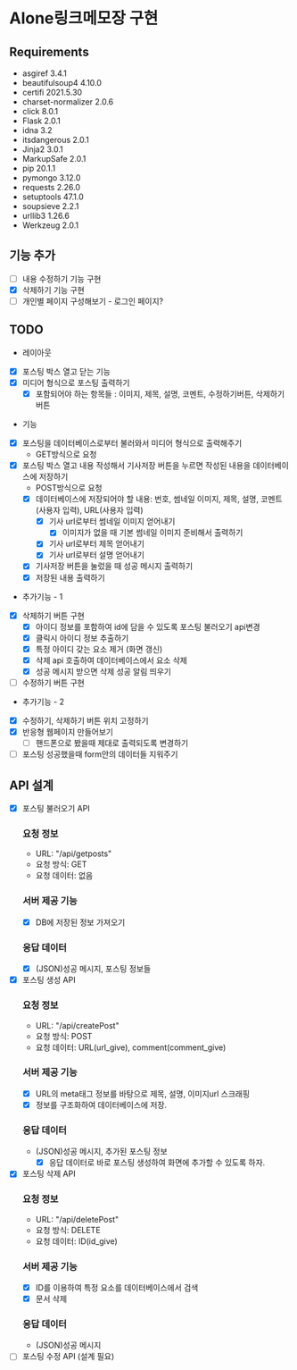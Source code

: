 # Alone링크메모장 구현
## Requirements
- asgiref            3.4.1
- beautifulsoup4     4.10.0
- certifi            2021.5.30
- charset-normalizer 2.0.6
- click              8.0.1
- Flask              2.0.1
- idna               3.2
- itsdangerous       2.0.1
- Jinja2             3.0.1
- MarkupSafe         2.0.1
- pip                20.1.1
- pymongo            3.12.0
- requests           2.26.0
- setuptools         47.1.0
- soupsieve          2.2.1
- urllib3            1.26.6
- Werkzeug           2.0.1
## 기능 추가 
- [ ] 내용 수정하기 기능 구현 
- [x] 삭제하기 기능 구현 
- [ ] 개인별 페이지 구성해보기 - 로그인 페이지? 
## TODO 
* 레이아웃
- [x] 포스팅 박스 열고 닫는 기능 
- [x] 미디어 형식으로 포스팅 출력하기
  - [x] 포함되어야 하는 항목들 : 이미지, 제목, 설명, 코멘트, 수정하기버튼, 삭제하기버튼
* 기능 
- [x] 포스팅을 데이터베이스로부터 불러와서 미디어 형식으로 출력해주기 
  - GET방식으로 요청 
- [x] 포스팅 박스 열고 내용 작성해서 기사저장 버튼을 누르면 작성된 내용을 데이터베이스에 저장하기 
  - POST방식으로 요청 
  - [x] 데이터베이스에 저장되어야 할 내용: 번호, 썸네일 이미지, 제목, 설명, 코멘트(사용자 입력), URL(사용자 입력)
    - [x] 기사 url로부터 썸네일 이미지 얻어내기 
      - [x] 이미지가 없을 때 기본 썸네일 이미지 준비해서 출력하기
    - [x] 기사 url로부터 제목 얻어내기 
    - [x] 기사 url로부터 설명 얻어내기 
  - [x] 기사저장 버튼을 눌렀을 때 성공 메시지 출력하기 
  - [x] 저장된 내용 출력하기 
* 추가기능 - 1
- [x] 삭제하기 버튼 구현 
  - [x] 아이디 정보를 포함하여 id에 담을 수 있도록 포스팅 불러오기 api변경 
  - [x] 클릭시 아이디 정보 추출하기 
  - [x] 특정 아이디 갖는 요소 제거 (화면 갱신)
  - [x] 삭제 api 호출하여 데이터베이스에서 요소 삭제
  - [x] 성공 메시지 받으면 삭제 성공 알림 띄우기 
- [ ] 수정하기 버튼 구현 
* 추가기능 - 2
- [x] 수정하기, 삭제하기 버튼 위치 고정하기 
- [x] 반응형 웹페이지 만들어보기  
  - [ ] 핸드폰으로 봤을때 제대로 출력되도록 변경하기
- [ ] 포스팅 성공했을때 form안의 데이터들 지워주기
## API 설계 
- [x] 포스팅 불러오기 API
  ### 요청 정보
  - URL: "/api/getposts"
  - 요청 방식: GET
  - 요청 데이터: 없음
  ### 서버 제공 기능 
  - [x] DB에 저장된 정보 가져오기 
  ### 응답 데이터 
  - [x] (JSON)성공 메시지, 포스팅 정보들
- [x] 포스팅 생성 API 
  ### 요청 정보 
  - URL: "/api/createPost"
  - 요청 방식: POST
  - 요청 데이터: URL(url_give), comment(comment_give)
  ### 서버 제공 기능 
  - [x] URL의 meta태그 정보를 바탕으로 제목, 설명, 이미지url 스크래핑 
  - [x] 정보를 구조화하여 데이터베이스에 저장. 
  ### 응답 데이터 
  - (JSON)성공 메시지, 추가된 포스팅 정보
    - [x] 응답 데이터로 바로 포스팅 생성하여 화면에 추가할 수 있도록 하자. 
- [x] 포스팅 삭제 API
  ### 요청 정보 
  - URL: "/api/deletePost"
  - 요청 방식: DELETE
  - 요청 데이터: ID(id_give)
  ### 서버 제공 기능 
  - [x] ID를 이용하여 특정 요소를 데이터베이스에서 검색 
  - [x] 문서 삭제
  ### 응답 데이터 
  - (JSON)성공 메시지
- [ ] 포스팅 수정 API (설계 필요)